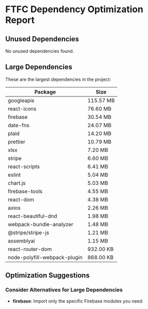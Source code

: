 # FTFC Dependency Optimization Report

## Unused Dependencies

No unused dependencies found.

## Large Dependencies

These are the largest dependencies in the project:

| Package | Size |
|---------|------|
| googleapis | 115.57 MB |
| react-icons | 76.60 MB |
| firebase | 30.54 MB |
| date-fns | 24.07 MB |
| plaid | 14.20 MB |
| prettier | 10.79 MB |
| xlsx | 7.20 MB |
| stripe | 6.60 MB |
| react-scripts | 6.41 MB |
| eslint | 5.04 MB |
| chart.js | 5.03 MB |
| firebase-tools | 4.55 MB |
| react-dom | 4.38 MB |
| axios | 2.26 MB |
| react-beautiful-dnd | 1.98 MB |
| webpack-bundle-analyzer | 1.48 MB |
| @stripe/stripe-js | 1.21 MB |
| assemblyai | 1.15 MB |
| react-router-dom | 932.00 KB |
| node-polyfill-webpack-plugin | 868.00 KB |

## Optimization Suggestions

### Consider Alternatives for Large Dependencies

- **firebase**: Import only the specific Firebase modules you need
